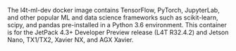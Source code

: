The l4t-ml-dev docker image contains TensorFlow, PyTorch, JupyterLab, and other popular ML and data science frameworks such as scikit-learn, scipy, and pandas pre-installed in a Python 3.6 environment. This container is for the JetPack 4.3+ Developer Preview release (L4T R32.4.2) and Jetson Nano, TX1/TX2, Xavier NX, and AGX Xavier.